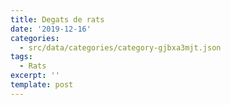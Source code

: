 ```yaml
---
title: Degats de rats
date: '2019-12-16'
categories:
  - src/data/categories/category-gjbxa3mjt.json
tags:
  - Rats
excerpt: ''
template: post
---
```

